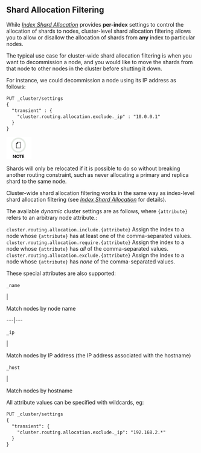 ## Shard Allocation Filtering

While [_Index Shard Allocation_](index-modules-allocation.html "Index Shard Allocation") provides **per-index** settings to control the allocation of shards to nodes, cluster-level shard allocation filtering allows you to allow or disallow the allocation of shards from **any** index to particular nodes.

The typical use case for cluster-wide shard allocation filtering is when you want to decommission a node, and you would like to move the shards from that node to other nodes in the cluster before shutting it down.

For instance, we could decommission a node using its IP address as follows:
    
    
    PUT _cluster/settings
    {
      "transient" : {
        "cluster.routing.allocation.exclude._ip" : "10.0.0.1"
      }
    }

![Note](images/icons/note.png)

Shards will only be relocated if it is possible to do so without breaking another routing constraint, such as never allocating a primary and replica shard to the same node.

Cluster-wide shard allocation filtering works in the same way as index-level shard allocation filtering (see [_Index Shard Allocation_](index-modules-allocation.html "Index Shard Allocation") for details).

The available _dynamic_ cluster settings are as follows, where `{attribute}` refers to an arbitrary node attribute.:

`cluster.routing.allocation.include.{attribute}`
     Assign the index to a node whose `{attribute}` has at least one of the comma-separated values. 
`cluster.routing.allocation.require.{attribute}`
     Assign the index to a node whose `{attribute}` has _all_ of the comma-separated values. 
`cluster.routing.allocation.exclude.{attribute}`
     Assign the index to a node whose `{attribute}` has _none_ of the comma-separated values. 

These special attributes are also supported:

`_name`

| 

Match nodes by node name   
  
---|---  
  
`_ip`

| 

Match nodes by IP address (the IP address associated with the hostname)   
  
`_host`

| 

Match nodes by hostname   
  
All attribute values can be specified with wildcards, eg:
    
    
    PUT _cluster/settings
    {
      "transient": {
        "cluster.routing.allocation.exclude._ip": "192.168.2.*"
      }
    }

